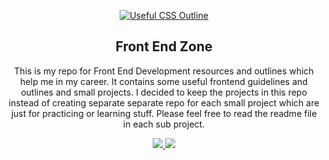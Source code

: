 <p align="center">
  <a href="https://github.com/sabahallah/frontend-zone/">
    <img src="https://www.belatrixsf.com/blog/wp-content/uploads/2014/11/frontendbig.png" alt="Useful CSS Outline">
  </a>
  <h2 align="center">Front End Zone</h2>
  <p align="center">This is my repo for Front End Development resources and outlines which help me in my career. It contains some useful frontend guidelines and outlines and small projects. I decided to keep the projects in this repo instead of creating separate separate repo for each small project which are just for practicing or learning stuff. Please feel free to read the readme file in each sub project.</p>
  <p align="center">
    <a href="https://twitter.com/home?status=Useful+Front+End+Development+Resources+and+Outlines+by+%40msabahallah      +https%3A%2F%2Fgithub.com%2Fsabahallah%2Ffrontend-zone">    
        <img src="https://img.shields.io/badge/twitter-tweet-blue.svg"/>
    </a>
    <a href="https://twitter.com/msabahallah">
        <img src="https://img.shields.io/badge/feedback-%40msabahallah-blue.svg"/>
    </a>
  </p>
  <br>
</p>